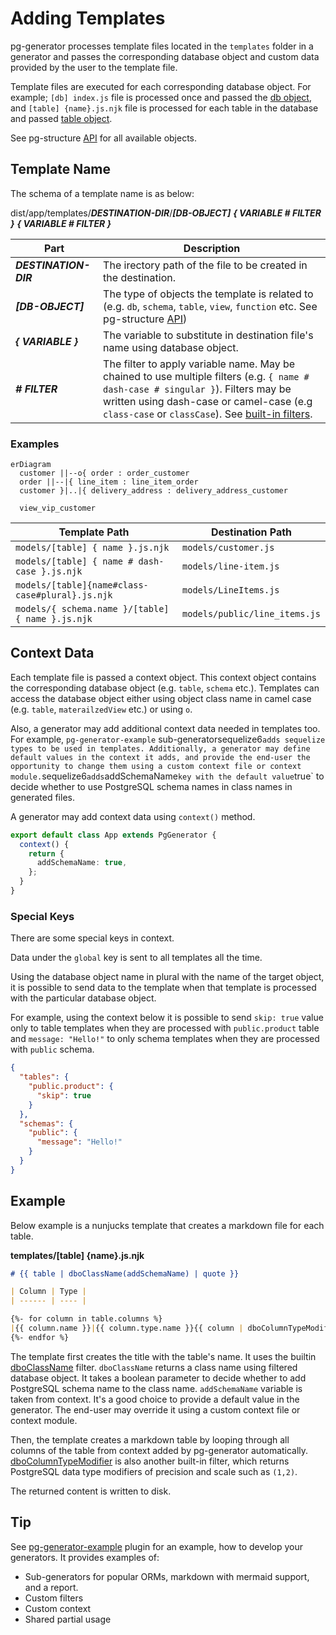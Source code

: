 # Adding Templates

pg-generator processes template files located in the `templates` folder in a generator and passes the corresponding database object and custom data provided by the user to the template file.

Template files are executed for each corresponding database object. For example; `[db] index.js` file is processed once and passed the [db object](https://www.pg-structure.com/nav.02.api/classes/db), and `[table] {name}.js.njk` file is processed for each table in the database and passed [table object](https://www.pg-structure.com/nav.02.api/classes/table).

See pg-structure [API](https://www.pg-structure.com/nav.02.api/) for all available objects.

## Template Name

The schema of a template name is as below:

dist/app/templates/**_DESTINATION-DIR_**/_**\[DB-OBJECT\]**_ _**\{ VARIABLE # FILTER \}**_ _**\{ VARIABLE # FILTER \}**_

| Part                  | Description                                                                                                                                                                                                                                                              |
| --------------------- | ------------------------------------------------------------------------------------------------------------------------------------------------------------------------------------------------------------------------------------------------------------------------ |
| **_DESTINATION-DIR_** | The irectory path of the file to be created in the destination.                                                                                                                                                                                                          |
| _**\[DB-OBJECT\]**_   | The type of objects the template is related to (e.g. `db`, `schema`, `table`, `view`, `function` etc. See pg-structure [API](https://www.pg-structure.com/nav.02.api/))                                                                                                  |
| _**\{ VARIABLE \}**_  | The variable to substitute in destination file's name using database object.                                                                                                                                                                                             |
| **_# FILTER_**        | The filter to apply variable name. May be chained to use multiple filters (e.g. `{ name # dash-case # singular }`). Filters may be written using dash-case or camel-case (e.g `class-case` or `classCase`). See [built-in filters](/nav.02.api/modules/filterfunctions). |

### Examples

```mermaid
erDiagram
  customer ||--o{ order : order_customer
  order ||--|{ line_item : line_item_order
  customer }|..|{ delivery_address : delivery_address_customer

  view_vip_customer
```

| Template Path                                    | Destination Path              |
| ------------------------------------------------ | ----------------------------- |
| `models/[table] { name }.js.njk`                 | `models/customer.js`          |
| `models/[table] { name # dash-case }.js.njk`     | `models/line-item.js`         |
| `models/[table]{name#class-case#plural}.js.njk`  | `models/LineItems.js`         |
| `models/{ schema.name }/[table] { name }.js.njk` | `models/public/line_items.js` |

## Context Data

Each template file is passed a context object. This context object contains the corresponding database object (e.g. `table`, `schema` etc.). Templates can access the database object either using object class name in camel case (e.g. `table`, `materailzedView` etc.) or using `o`.

Also, a generator may add additional context data needed in templates too. For example, `pg-generator-example` sub-generatorsequelize6`adds sequelize types to be used in templates. Additionally, a generator may define default values in the context it adds, and provide the end-user the opportunity to change them using a custom context file or context module.`sequelize6`adds`addSchemaName`key with the default value`true` to decide whether to use PostgreSQL schema names in class names in generated files.

A generator may add context data using `context()` method.

```ts
export default class App extends PgGenerator {
  context() {
    return {
      addSchemaName: true,
    };
  }
}
```

### Special Keys

There are some special keys in context.

Data under the `global` key is sent to all templates all the time.

Using the database object name in plural with the name of the target object, it is possible to send data to the template when that template is processed with the particular database object.

For example, using the context below it is possible to send `skip: true` value only to table templates when they are processed with `public.product` table and `message: "Hello!"` to only schema templates when they are processed with `public` schema.

```json
{
  "tables": {
    "public.product": {
      "skip": true
    }
  },
  "schemas": {
    "public": {
      "message": "Hello!"
    }
  }
}
```

## Example

Below example is a nunjucks template that creates a markdown file for each table.

**templates/[table] {name}.js.njk**

```md
# {{ table | dboClassName(addSchemaName) | quote }}

| Column | Type |
| ------ | ---- |

{%- for column in table.columns %}
|{{ column.name }}|{{ column.type.name }}{{ column | dboColumnTypeModifier }}|
{%- endfor %}
```

The template first creates the title with the table's name. It uses the builtin [dboClassName](/nav.02.api/modules/filterfunctions.html#dboclassname) filter. `dboClassName` returns a class name using filtered database object. It takes a boolean parameter to decide whether to add PostgreSQL schema name to the class name. `addSchemaName` variable is taken from context. It's a good choice to provide a default value in the generator. The end-user may override it using a custom context file or context module.

Then, the template creates a markdown table by looping through all columns of the table from context added by pg-generator automatically. [dboColumnTypeModifier](http://localhost:8080/nav.02.api/modules/filterfunctions.html#dbocolumntypemodifier) is also another built-in filter, which returns PostgreSQL data type modifiers of precision and scale such as `(1,2)`.

The returned content is written to disk.

## Tip

See [pg-generator-example](https://www.npmjs.com/package/pg-generator-example) plugin for an example, how to develop your generators. It provides examples of:

- Sub-generators for popular ORMs, markdown with mermaid support, and a report.
- Custom filters
- Custom context
- Shared partial usage
